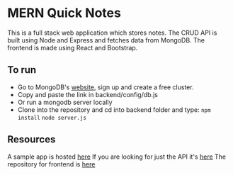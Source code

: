 # MERN Quick Notes
This is a full stack web application which stores notes.
The CRUD API is built using Node and Express and fetches data from MongoDB. The frontend is made using React and Bootstrap.
## To run
- Go to MongoDB's [website](https://www.mongodb.com/cloud/atlas), sign up and create a free cluster.
- Copy and paste the link in backend/config/db.js
- Or run a mongodb server locally
- Clone into the repository and cd into backend folder and type:
`npm install`
`node server.js `
## Resources
A sample app is hosted [here](http://mysterious-temple-93645.herokuapp.com/)
If you are looking for just the API it's [here](https://ancient-cliffs-17030.herokuapp.com/notes)
The repository for frontend is [here](https://github.com/saswatamcode/mern-quick-notes-frontend)
